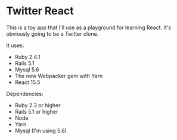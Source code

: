 # Twitter React

This is a toy app that I'll use as a playground for learning React.
It's obviously going to be a Twitter clone.

It uses:

* Ruby 2.4.1
* Rails 5.1
* Mysql 5.6
* The new Webpacker gem with Yarn
* React 15.5

Dependencies:

* Ruby 2.3 or higher
* Rails 5.1 or higher
* Node
* Yarn
* Mysql (I'm using 5.6)
